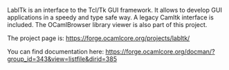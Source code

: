 LablTk is an interface to the Tcl/Tk GUI framework. It allows to develop GUI applications in a speedy and type safe way. A legacy Camltk interface is included. The OCamlBrowser library viewer is also part of this project.

The project page is:
https://forge.ocamlcore.org/projects/labltk/

You can find documentation here:
https://forge.ocamlcore.org/docman/?group_id=343&view=listfile&dirid=385
